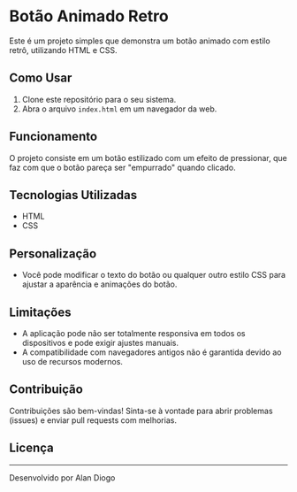 # Botão Animado Retro

Este é um projeto simples que demonstra um botão animado com estilo retrô, utilizando HTML e CSS.

## Como Usar

1. Clone este repositório para o seu sistema.
2. Abra o arquivo `index.html` em um navegador da web.

## Funcionamento

O projeto consiste em um botão estilizado com um efeito de pressionar, que faz com que o botão pareça ser "empurrado" quando clicado.

## Tecnologias Utilizadas

- HTML
- CSS

## Personalização

- Você pode modificar o texto do botão ou qualquer outro estilo CSS para ajustar a aparência e animações do botão.

## Limitações

- A aplicação pode não ser totalmente responsiva em todos os dispositivos e pode exigir ajustes manuais.
- A compatibilidade com navegadores antigos não é garantida devido ao uso de recursos modernos.

## Contribuição

Contribuições são bem-vindas! Sinta-se à vontade para abrir problemas (issues) e enviar pull requests com melhorias.

## Licença

---
Desenvolvido por Alan Diogo
